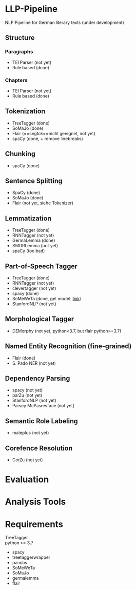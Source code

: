 # LLP-Pipeline
NLP Pipeline for German literary texts (under development)
## Structure
### Paragraphs
* TEI Parser (not yet)
* Rule based (done)
### Chapters
* TEI Parser (not yet)
* Rule based (done)
## Tokenization
* TreeTagger (done)
* SoMaJo (done)
* Flair (==segtok==nicht geeignet, not yet)
* spaCy (done, + remove linebreaks)
## Chunking
* spaCy (done)
## Sentence Splitting
* SpaCy (done)
* SoMaJo (done)
* Flair (not yet, siehe Tokenizer)
## Lemmatization
* TreeTagger (done)
* RNNTagger (not yet)
* GermaLemma (done)
* SMORLemma (not yet)
* spaCy (too bad)
## Part-of-Speech Tagger
* TreeTagger (done)
* RNNTagger (not yet)
* clevertagger (not yet)
* spacy (done)
* SoMeWeTa (done, get model: <a href="https://github.com/tsproisl/SoMeWeTa#model-files">link</a>)
* StanfordNLP (not yet)
## Morphological Tagger
* DEMorphy (not yet, python<3.7, but flair python>=3.7)
## Named Entity Recognition (fine-grained)
* Flair (done)
* S. Pado NER (not yet)
## Dependency Parsing
* spacy (not yet)
* parZu (not yet)
* StanfordNLP (not yet)
* Parsey McPasresface (not yet)
## Semantic Role Labeling
* mateplus (not yet)
## Corefence Resolution
* CorZu (not yet)
# Evaluation
# Analysis Tools
# Requirements
TreeTagger <br>
python >= 3.7
* spacy
* treetaggerwrapper
* pandas
* SoMeWeTa
* SoMaJo
* germalemma
* flair
